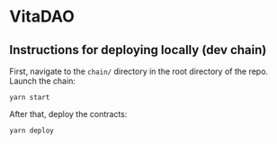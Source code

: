 # VitaDAO

## Instructions for deploying locally (dev chain)

First, navigate to the `chain/` directory in the root directory of the repo. Launch the chain:

```
yarn start
```

After that, deploy the contracts:

```
yarn deploy
```
